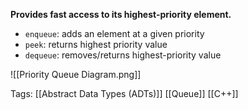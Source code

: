 **Provides fast access to its highest-priority element.**

- `enqueue`: adds an element at a given priority
- `peek`: returns highest priority value
- `dequeue`: removes/returns highest-priority value 

![[Priority Queue Diagram.png]]

Tags:
[[Abstract Data Types (ADTs)]]
[[Queue]]
[[C++]]